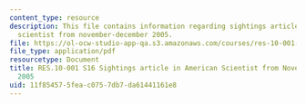 ```yaml
---
content_type: resource
description: This file contains information regarding sightings article in american
  scientist from november-december 2005.
file: https://ol-ocw-studio-app-qa.s3.amazonaws.com/courses/res-10-001-making-science-and-engineering-pictures-a-practical-guide-to-presenting-your-work-spring-2016/11f854575feac0757db7da61441161e8_MITRES_10_001S16_NovDec05.pdf
file_type: application/pdf
resourcetype: Document
title: RES.10-001 S16 Sightings article in American Scientist from November-December
  2005
uid: 11f85457-5fea-c075-7db7-da61441161e8
---
```

